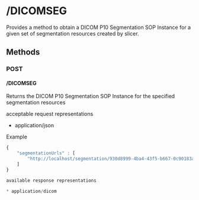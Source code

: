 # /DICOMSEG

Provides a method to obtain a DICOM P10 Segmentation SOP Instance for a given set of segmentation resources
created by slicer.

## Methods


### POST
#### /DICOMSEG

Returns the DICOM P10 Segmentation SOP Instance for the specified segmentation resources

acceptable request representations

* application/json

Example

```javascript
{
    "segmentationUrls" : [
        "http://localhost/segmentation/930d8999-4ba4-43f5-b667-0c90183a2c02"
    ]
}

available response representations

* application/dicom

